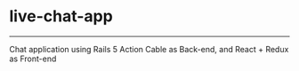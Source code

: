 # live-chat-app
----
Chat application using Rails 5 Action Cable as Back-end, and React + Redux as Front-end
